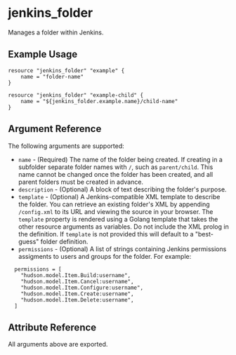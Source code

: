 ---
---

# jenkins_folder

Manages a folder within Jenkins.

## Example Usage

```hcl
resource "jenkins_folder" "example" {
    name = "folder-name"
}

resource "jenkins_folder" "example-child" {
    name = "${jenkins_folder.example.name}/child-name"
}
```

## Argument Reference

The following arguments are supported:

* `name` - (Required) The name of the folder being created. If creating in a subfolder separate folder names with `/`, such as `parent/child`. This name cannot be changed once the folder has been created, and all parent folders must be created in advance.
* `description` - (Optional) A block of text describing the folder's purpose.
* `template` - (Optional) A Jenkins-compatible XML template to describe the folder. You can retrieve an existing folder's XML by appending `/config.xml` to its URL and viewing the source in your browser. The `template` property is rendered using a Golang template that takes the other resource arguments as variables. Do not include the XML prolog in the definition. If `template` is not provided this will default to a "best-guess" folder definition.
* `permissions` - (Optional) A list of strings containing Jenkins permissions assigments to users and groups for the folder. For example:

```hcl
  permissions = [
    "hudson.model.Item.Build:username",
    "hudson.model.Item.Cancel:username",
    "hudson.model.Item.Configure:username",
    "hudson.model.Item.Create:username",
    "hudson.model.Item.Delete:username",
  ]
```

## Attribute Reference

All arguments above are exported.
